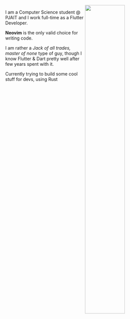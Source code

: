 <div width="50%">
 
  <br>
  
<img align="right" width="50%" src="https://github.com/user-attachments/assets/ad4cb01d-79fd-4096-a292-7de6085268ce">
  
<p> I am a Computer Science student @ PJAIT and I work full-time as a Flutter Developer. </p>
<p>
 <b>Neovim</b> is the only valid choice for writing code. 
</p>

I am rather a <i>Jack of all trades, master of none</i> type of guy, though I know Flutter & Dart pretty well
after few years spent with it. 

Currently trying to build some cool stuff for devs, using Rust
